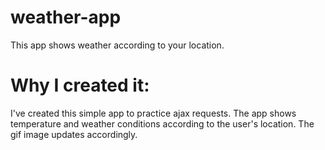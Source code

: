 # weather-app
This app shows weather according to your location.

# Why I created it:
I've created this simple app to practice ajax requests. 
The app shows temperature and weather conditions according to the user's location. The gif image updates accordingly. 
